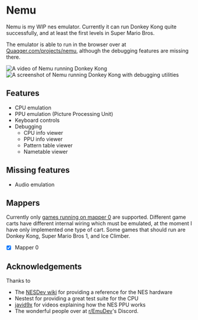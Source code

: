 # Nemu

Nemu is my WIP nes emulator. Currently it can run Donkey Kong quite
successfully, and at least the first levels in Super Mario Bros.

The emulator is able to run in the browser over at
[Quaqqer.com/projects/nemu](https://quaqqer.com/projects/nemu), although the
debugging features are missing there.

![A video of Nemu running Donkey Kong](https://raw.githubusercontent.com/Quaqqer/nemu/master/.github/res/dk.gif)
![A screenshot of Nemu running Donkey Kong with debugging utilities](https://raw.githubusercontent.com/Quaqqer/nemu/master/.github/res/screenshot.png)

## Features

- CPU emulation
- PPU emulation (Picture Processing Unit)
- Keyboard controls
- Debugging
  - CPU info viewer
  - PPU info viewer
  - Pattern table viewer
  - Nametable viewer

## Missing features

- Audio emulation

## Mappers

Currently only [games running on mapper
0](https://nesdir.github.io/mapper0.html) are supported. Different game carts
have different internal wiring which must be emulated, at the moment I have
only implemented one type of cart. Some games that should run are Donkey Kong,
Super Mario Bros 1, and Ice Climber.

- [x] Mapper 0

## Acknowledgements

Thanks to

- The [NESDev wiki](https://www.nesdev.org/) for providing a reference for the NES hardware
- Nestest for providing a great test suite for the CPU
- [javid9x](https://www.youtube.com/@javidx9) for videos explaining how the NES PPU works
- The wonderful people over at [r/EmuDev](https://www.reddit.com/r/EmuDev/)'s Discord.
